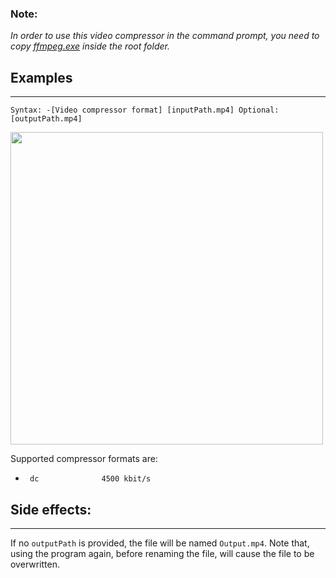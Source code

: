 ### **Note:**
_In order to use this video compressor in the command prompt, you need to copy 
[ffmpeg.exe](https://ffmpeg.org/ffmpeg.html)
inside the root folder._

## Examples
-----

`Syntax: -[Video compressor format] [inputPath.mp4] Optional:[outputPath.mp4]`

<img src="https://i.imgur.com/ChnOPCl.png" width="500">

Supported compressor formats are:

-      dc              4500 kbit/s

## Side effects:
-----
If no `outputPath` is provided, the file will be named `Output.mp4`. Note that, using the program again, before renaming the file, will cause the file to be overwritten.